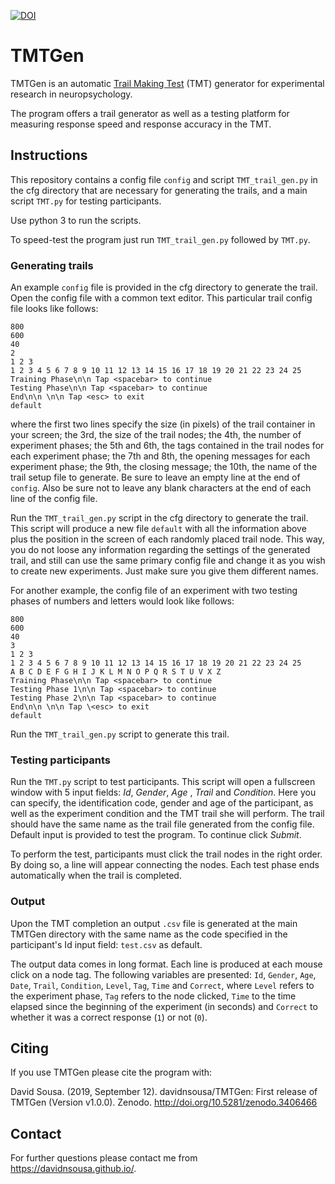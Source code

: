 [![DOI](https://zenodo.org/badge/208064496.svg)](https://zenodo.org/badge/latestdoi/208064496)

# TMTGen

TMTGen is an automatic [Trail Making Test](https://en.wikipedia.org/wiki/Trail_Making_Test) (TMT) generator for experimental research in neuropsychology.

The program offers a trail generator as well as a testing platform for measuring response speed and response accuracy in the TMT.

## Instructions

This repository contains a config file `config` and script `TMT_trail_gen.py` in the cfg directory that are necessary for generating the trails, and a main script `TMT.py` for testing participants.

Use python 3 to run the scripts.

To speed-test the program just run `TMT_trail_gen.py` followed by `TMT.py`.

### Generating trails

An example `config` file is provided in the cfg directory to generate the trail. Open the config file with a common text editor. This particular trail config file looks like follows:

	800
	600
	40
	2
	1 2 3
	1 2 3 4 5 6 7 8 9 10 11 12 13 14 15 16 17 18 19 20 21 22 23 24 25
	Training Phase\n\n Tap <spacebar> to continue
	Testing Phase\n\n Tap <spacebar> to continue
	End\n\n \n\n Tap <esc> to exit
	default


where the first two lines specify the size (in pixels) of the trail container in your screen; the 3rd, the size of the trail nodes; the 4th, the number of experiment phases; the 5th and 6th, the tags contained in the trail nodes for each experiment phase; the 7th and 8th, the opening messages for each experiment phase; the 9th, the closing message; the 10th, the name of the trail setup file to generate. Be sure to leave an empty line at the end of `config`. Also be sure not to leave any blank characters at the end of each line of the config file.

Run the `TMT_trail_gen.py` script in the cfg directory to generate the trail. This script will produce a new file `default` with all the information above plus the position in the screen of each randomly placed trail node. This way, you do not loose any information regarding the settings of the generated trail, and still can use the same primary config file and change it as you wish to create new experiments. Just make sure you give them different names. 

For another example, the config file of an experiment with two testing phases of numbers and letters would look like follows:

	800
	600
	40
	3
	1 2 3
	1 2 3 4 5 6 7 8 9 10 11 12 13 14 15 16 17 18 19 20 21 22 23 24 25
	A B C D E F G H I J K L M N O P Q R S T U V X Z
	Training Phase\n\n Tap <spacebar> to continue
	Testing Phase 1\n\n Tap <spacebar> to continue
	Testing Phase 2\n\n Tap <spacebar> to continue
	End\n\n \n\n Tap \<esc> to exit
	default


Run the `TMT_trail_gen.py` script to generate this trail. 

### Testing participants

Run the `TMT.py` script to test participants. This script will open a fullscreen window with 5 input fields: *Id*, *Gender*, *Age* , *Trail* and *Condition*. Here you can specify, the identification code, gender and age of the participant, as well as the experiment condition and the TMT trail she will perform. The trail should have the same name as the trail file generated from the config file. Default input is provided to test the program. To continue click *Submit*. 

To perform the test, participants must click the trail nodes in the right order. By doing so, a line will appear connecting the nodes. Each test phase ends automatically when the trail is completed.

### Output

Upon the TMT completion an output `.csv` file is generated at the main TMTGen directory with the same name as the code specified in the participant's Id input field: `test.csv` as default.

The output data comes in long format. Each line is produced at each mouse click on a node tag. The following variables are presented: `Id`, `Gender`, `Age`, `Date`, `Trail`, `Condition`, `Level`, `Tag`, `Time` and `Correct`, where `Level` refers to the experiment phase, `Tag` refers to the node clicked, `Time` to the time elapsed since the beginning of the experiment (in seconds) and `Correct` to whether it was a correct response (`1`) or not (`0`).

## Citing

If you use TMTGen please cite the program with:

David Sousa. (2019, September 12). davidnsousa/TMTGen: First release of TMTGen (Version v1.0.0). Zenodo. http://doi.org/10.5281/zenodo.3406466

## Contact

For further questions please contact me from https://davidnsousa.github.io/.
